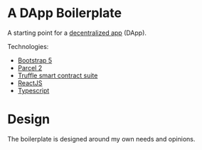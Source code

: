 # A DApp Boilerplate

A starting point for a [decentralized app](https://en.wikipedia.org/wiki/Decentralized_application) (DApp).

Technologies:

 * [Bootstrap 5](https://getbootstrap.com/docs/5.1/getting-started/introduction/)
 * [Parcel 2](https://parceljs.org/docs/)
 * [Truffle smart contract suite](https://trufflesuite.com/)
 * [ReactJS](https://reactjs.org/)
 * [Typescript](https://www.typescriptlang.org/docs/)

# Design

The boilerplate is designed around my own needs and opinions.
